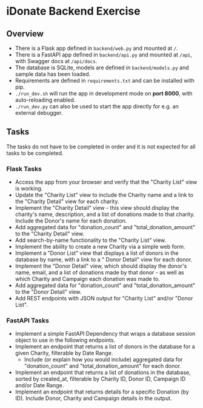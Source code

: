 # iDonate Backend Exercise

## Overview

- There is a Flask app defined in `backend/web.py` and mounted at `/`.
- There is a FastAPI app defined in `backend/api.py` and mounted at `/api`, with Swagger docs at `/api/docs`.
- The database is SQLite, models are defined in `backend/models.py` and sample data has been loaded.
- Requirements are defined in `requirements.txt` and can be installed with pip.
- `./run_dev.sh` will run the app in development mode on **port 8000**, with auto-reloading enabled.
- `./run_dev.py` can also be used to start the app directly for e.g. an external debugger.

## Tasks

The tasks do not have to be completed in order and it is not expected for all tasks to be completed.

### Flask Tasks

- Access the app from your browser and verify that the "Charity List" view is working.
- Update the "Charity List" view to include the Charity name and a link to the "Charity Detail" view for each charity.
- Implement the "Charity Detail" view - this view should display the charity's name, description, and a list of
  donations made to that charity. Include the Donor's name for each donation.
- Add aggregated data for "donation_count" and "total_donation_amount" to the "Charity Detail" view.
- Add search-by-name functionality to the "Charity List" view.
- Implement the ability to create a new Charity via a simple web form.
- Implement a "Donor List" view that displays a list of donors in the database by name, with a link to a "
  Donor Detail" view for each donor.
- Implement the "Donor Detail" view, which should display the donor's name, email, and a list of
  donations made by that donor - as well as which Charity and Campaign each donation was made to.
- Add aggregated data for "donation_count" and "total_donation_amount" to the "Donor Detail" view.
- Add REST endpoints with JSON output for "Charity List" and/or "Donor List".

### FastAPI Tasks

- Implement a simple FastAPI Dependency that wraps a database session object to use in the following endpoints.
- Implement an endpoint that returns a list of donors in the database for a given Charity, filterable by Date Range.
    - Include (or explain how you would include) aggregated data for "donation_count" and "total_donation_amount" for
      each donor.
- Implement an endpoint that returns a list of donations in the database, sorted by created_at, filterable by Charity
  ID, Donor ID, Campaign ID and/or Date Range.
- Implement an endpoint that returns details for a specific Donation (by ID). Include Donor, Charity and Campaign
  details in the output.
